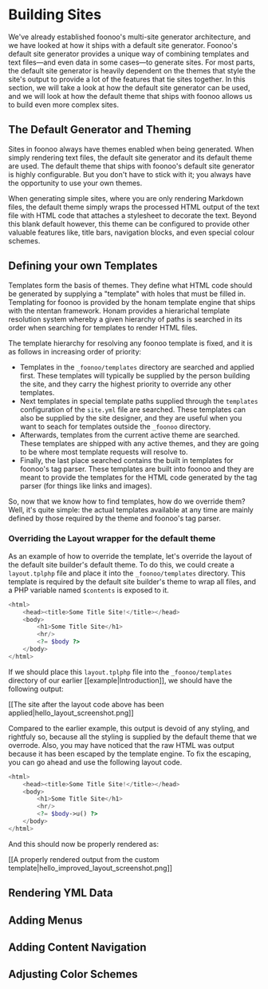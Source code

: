 # Building Sites

We've already established foonoo's multi-site generator architecture, and we have looked at how it ships with a default site generator. Foonoo's default site generator provides a unique way of combining templates and text files—and even data in some cases—to generate sites. For most parts, the default site generator is heavily dependent on the themes that style the site's output to provide a lot of the features that tie sites together. In this section, we will take a look at how the default site generator can be used, and we will look at how the default theme that ships with foonoo allows us to build even more complex sites.

## The Default Generator and Theming
Sites in foonoo always have themes enabled when being generated. When simply rendering text files, the default site generator and its default theme are used. The default theme that ships with foonoo's default site generator is highly configurable. But you don't have to stick with it; you always have the opportunity to use your own themes.

When generating simple sites, where you are only rendering Markdown files, the default theme simply wraps the processed HTML output of the text file with HTML code that attaches a stylesheet to decorate the text. Beyond this blank default however, this theme can be configured to provide other valuable features like, title bars, navigation blocks, and even special colour schemes.

## Defining your own Templates
Templates form the basis of themes. They define what HTML code should be generated by supplying a "template" with holes that must be filled in. Templating for foonoo is provided by the honam template engine that ships with the ntentan framework. Honam provides a hierarichal template resolution system whereby a given hierarchy of paths is searched in its order when searching for templates to render HTML files.

The template hierarchy for resolving any foonoo template is fixed, and it is as follows in increasing order of priority:

- Templates in the `_foonoo/templates` directory are searched and applied first. These templates will typically be supplied by the person building the site, and they carry the highest priority to override any other templates.
- Next templates in special template paths supplied through the `templates` configuration of the `site.yml` file are searched. These templates can also be supplied by the site designer, and they are useful when you want to seach for templates outside the `_foonoo` directory.
- Afterwards, templates from the current active theme are searched. These templates are shipped with any active themes, and they are going to be where most template requests will resolve to.
- Finally, the last place searched contains the built in templates for foonoo's tag parser. These templates are built into foonoo and they are meant to provide the templates for the HTML code generated by the tag parser (for things like links and images).

So, now that we know how to find templates, how do we override them? Well, it's quite simple: the actual templates available at any time are mainly defined by those required by the theme and foonoo's tag parser.

### Overriding the Layout wrapper for the default theme
As an example of how to override the template, let's override the layout of the default site builder's default theme. To do this, we could create a `layout.tplphp` file and place it into the `_foonoo/templates` directory. This template is required by the default site builder's theme to wrap all files, and a PHP variable named `$contents` is exposed to it.

````php
<html>
	<head><title>Some Title Site!</title></head>
	<body>
		<h1>Some Title Site</h1>
		<hr/>
		<?= $body ?>
	</body>
</html>
````

If we should place this `layout.tplphp` file into the `_foonoo/templates` directory of our earlier [[example|Introduction]], we should have the following output:

[[The site after the layout code above has been applied|hello_layout_screenshot.png]]

Compared to the earlier example, this output is devoid of any styling, and rightfuly so, because all the styling is supplied by the default theme that we overrode. Also, you may have noticed that the raw HTML was output because it has been escaped by the template engine. To fix the escaping, you can go ahead and use the following layout code. 

````php
<html>
	<head><title>Some Title Site!</title></head>
	<body>
		<h1>Some Title Site</h1>
		<hr/>
		<?= $body->u() ?>
	</body>
</html>
````

And this should now be properly rendered as:

[[A properly rendered output from the custom template|hello_improved_layout_screenshot.png]]

## Rendering YML Data

## Adding Menus

## Adding Content Navigation

## Adjusting Color Schemes